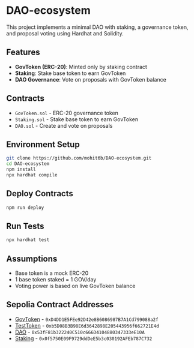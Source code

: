 # DAO-ecosystem


This project implements a minimal DAO with staking, a governance token, and proposal voting using Hardhat and Solidity.

## Features
- **GovToken (ERC-20)**: Minted only by staking contract
- **Staking**: Stake base token to earn GovToken
- **DAO Governance**: Vote on proposals with GovToken balance

## Contracts
- `GovToken.sol` - ERC-20 governance token
- `Staking.sol` - Stake base token to earn GovToken
- `DAO.sol` - Create and vote on proposals

## Environment Setup
```bash
git clone https://github.com/mohit6b/DAO-ecosystem.git
cd DAO-ecosystem
npm install
npx hardhat compile
```

## Deploy Contracts
```bash
npm run deploy
```

## Run Tests
```bash
npx hardhat test
```

## Assumptions
- Base token is a mock ERC-20
- 1 base token staked = 1 GOV/day
- Voting power is based on live GovToken balance

## Sepolia Contract Addresses
- [GovToken](https://sepolia.etherscan.io/address/0xD4DD1E5FEe92D42e8B6086987B7A1Cd799088a2f#code) - `0xD4DD1E5FEe92D42e8B6086987B7A1Cd799088a2f`
- [TestToken](https://sepolia.etherscan.io/address/0xb5D08B3B98E6d3642898E205443956f662721E4d#code) - `0xb5D08B3B98E6d3642898E205443956f662721E4d`
- [DAO](https://sepolia.etherscan.io/address/0x53fF81b322240C510c666D4104880347333eE10A#code) - `0x53fF81b322240C510c666D4104880347333eE10A`
- [Staking](https://sepolia.etherscan.io/address/0x0f5750E09F9729ddDeE5b3c030192AFEb787C732#code) - `0x0f5750E09F9729ddDeE5b3c030192AFEb787C732`


